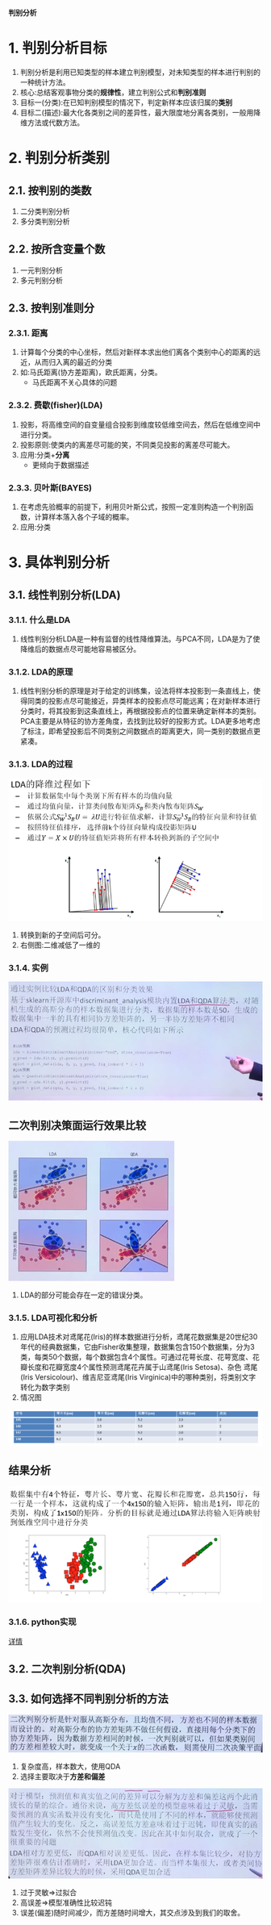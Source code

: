 **判别分析**

# 1. 判别分析目标
1. 判别分析是利用已知类型的样本建立判别模型，对未知类型的样本进行判别的一种统计方法。
2. 核心:总结客观事物分类的**规律性**，建立判别公式和**判别准则**
3. 目标一(分类):在已知判别模型的情况下，判定新样本应该归属的**类别**
4. 目标二(描述):最大化各类别之间的差异性，最大限度地分离各类别，一般用降维方法或代数方法。

# 2. 判别分析类别

## 2.1. 按判别的类数
1. 二分类判别分析
2. 多分类判别分析

## 2.2. 按所含变量个数
1. 一元判别分析
2. 多元判别分析

## 2.3. 按判别准则分 

### 2.3.1. 距离
1. 计算每个分类的中心坐标，然后对新样本求出他们离各个类别中心的距离的远近，从而归入离的最近的分类
2. 如:马氏距离(协方差距离)，欧氏距离，分类。
    + 马氏距离不关心具体的问题

### 2.3.2. 费歇(fisher)(LDA)
1. 投影，将高维空间的自变量组合投影到维度较低维空间去，然后在低维空间中进行分类。
2. 投影原则:使类内的离差尽可能的笑，不同类见投影的离差尽可能大。
3. 应用:分类+**分离**
    + 更倾向于数据描述

### 2.3.3. 贝叶斯(BAYES)
1. 在考虑先验概率的前提下，利用贝叶斯公式，按照一定准则构造一个判别函数，计算样本落入各个子域的概率。
2. 应用:分类

# 3. 具体判别分析

## 3.1. 线性判别分析(LDA)

### 3.1.1. 什么是LDA
1. 线性判别分析LDA是一种有监督的线性降维算法。与PCA不同，LDA是为了使降维后的数据点尽可能地容易被区分。

### 3.1.2. LDA的原理
1. 线性判别分析的原理是对于给定的训练集，设法将样本投影到一条直线上，使得同类的投影点尽可能接近，异类样本的投影点尽可能远离；在对新样本进行分类时，将其投影到这条直线上，再根据投影点的位置来确定新样本的类别。PCA主要是从特征的协方差角度，去找到比较好的投影方式。LDA更多地考虑了标注，即希望投影后不同类别之间数据点的距离更大，同一类别的数据点更紧凑。

### 3.1.3. LDA的过程

![](img\LDA\3.png)

1. 转换到新的子空间后可分。
2. 右侧图:二维减低了一维的

### 3.1.4. 实例

![](img\LDA\4.png)

二次判别决策面运行效果比较
---
![](img\LDA\5.png)

1. LDA的部分可能会存在一定的错误分类。

### 3.1.5. LDA可视化和分析
1. 应用LDA技术对鸢尾花(Iris)的样本数据进行分析，鸢尾花数据集是20世纪30年代的经典数据集，它由Fisher收集整理，数据集包含150个数据集，分为3类，每类50个数据，每个数据包含4个属性。可通过花萼长度、花萼宽度、花瓣长度和花瓣宽度4个属性预测鸢尾花卉属于山鸢尾(Iris Setosa)、杂色 鸢尾(Iris Versicolour)、维吉尼亚鸢尾(Iris Virginica)中的哪种类别，将类别文字转化为数字类别
2. 情况图

![](img\LDA\6.png)

结果分析
---
![](img\LDA\7.png)

### 3.1.6. python实现

<a href ="https://blog.csdn.net/z962013489/article/details/79871789">详情</a>

## 3.2. 二次判别分析(QDA)

## 3.3. 如何选择不同判别分析的方法

![](img\LDA\1.png)

1. 复杂度高，样本数大，使用QDA
2. 选择主要取决于**方差和偏差**

![](img\LDA\2.png)

1. 过于灵敏=>过拟合
2. 高误差=>模型准确性比较迟钝
3. 误差(偏差)随时间减少，而方差随时间增大，其交点涉及到我们的取舍。
